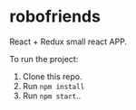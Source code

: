 # robofriends
React + Redux small react APP.

To run the project:

1. Clone this repo.
2. Run `npm install`
3. Run `npm start`..

